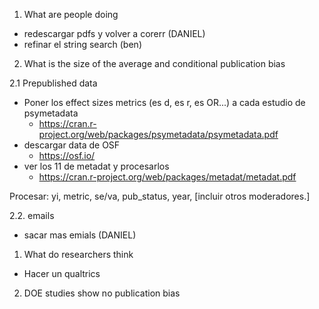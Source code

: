 1. What are people doing

- redescargar pdfs y volver a corerr (DANIEL)
- refinar el string search (ben)

2. What is the size of the average and conditional publication bias

2.1 Prepublished data
- Poner los effect sizes metrics (es d, es r, es OR...) a cada estudio de psymetadata
  - https://cran.r-project.org/web/packages/psymetadata/psymetadata.pdf
- descargar data de OSF
  - https://osf.io/
- ver los 11 de metadat y procesarlos 
  - https://cran.r-project.org/web/packages/metadat/metadat.pdf

Procesar: yi, metric, se/va, pub_status, year, [incluir otros moderadores.]

2.2. emails

- sacar mas emials (DANIEL)

1. What do researchers think

- Hacer un qualtrics

2. DOE studies show no publication bias